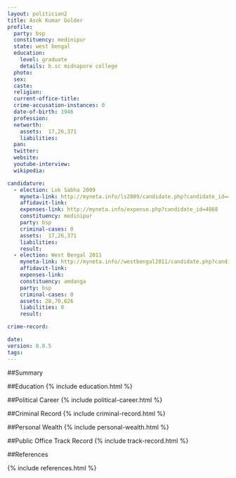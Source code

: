 ```yaml
---
layout: politician2
title: Asok Kumar Golder
profile: 
  party: bsp
  constituency: medinipur
  state: west bengal
  education: 
    level: graduate
    details: b.sc midnapore college
  photo: 
  sex: 
  caste: 
  religion: 
  current-office-title: 
  crime-accusation-instances: 0
  date-of-birth: 1946
  profession: 
  networth: 
    assets:  17,26,371
    liabilities: 
  pan: 
  twitter: 
  website: 
  youtube-interview: 
  wikipedia: 

candidature: 
  - election: Lok Sabha 2009
    myneta-link: http://myneta.info/ls2009/candidate.php?candidate_id=4868
    affidavit-link: 
    expenses-link: http://myneta.info/expense.php?candidate_id=4868
    constituency: medinipur 
    party: bsp
    criminal-cases: 0
    assets:  17,26,371
    liabilities: 
    result:  
  - election: West Bengal 2011
    myneta-link: http://myneta.info//westbengal2011/candidate.php?candidate_id=803
    affidavit-link: 
    expenses-link: 
    constituency: amdanga 
    party: bsp
    criminal-cases: 0
    assets: 28,70,626
    liabilities: 0
    result:  

crime-record: 

date: 
version: 0.0.5
tags: 
---
```

##Summary


##Education
{% include education.html %}


##Political Career
{% include political-career.html %}


##Criminal Record
{% include criminal-record.html %}


##Personal Wealth
{% include personal-wealth.html %}


##Public Office Track Record
{% include track-record.html %}


##References


{% include references.html %}